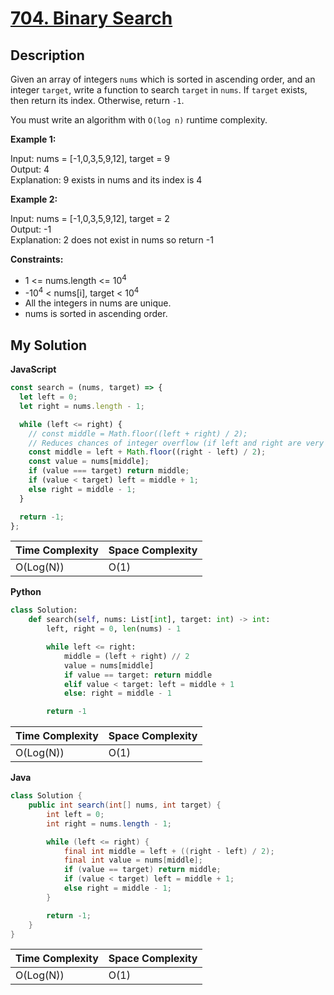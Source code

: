 # [704. Binary Search](https://leetcode.com/problems/binary-search)

## Description

Given an array of integers `nums` which is sorted in ascending order, and an integer `target`, write a function to search `target` in `nums`. If `target` exists, then return its index. Otherwise, return `-1`.

You must write an algorithm with `O(log n)` runtime complexity.

**Example 1:**

Input: nums = [-1,0,3,5,9,12], target = 9  
Output: 4  
Explanation: 9 exists in nums and its index is 4

**Example 2:**

Input: nums = [-1,0,3,5,9,12], target = 2  
Output: -1  
Explanation: 2 does not exist in nums so return -1

**Constraints:**

- 1 <= nums.length <= 10<sup>4</sup>
- -10<sup>4</sup> < nums[i], target < 10<sup>4</sup>
- All the integers in nums are unique.
- nums is sorted in ascending order.

## My Solution

**JavaScript**

```js
const search = (nums, target) => {
  let left = 0;
  let right = nums.length - 1;

  while (left <= right) {
    // const middle = Math.floor((left + right) / 2);
    // Reduces chances of integer overflow (if left and right are very large)
    const middle = left + Math.floor((right - left) / 2);
    const value = nums[middle];
    if (value === target) return middle;
    if (value < target) left = middle + 1;
    else right = middle - 1;
  }

  return -1;
};
```

| Time Complexity | Space Complexity |
| --------------- | ---------------- |
| O(Log(N))       | O(1)             |

**Python**

```python
class Solution:
    def search(self, nums: List[int], target: int) -> int:
        left, right = 0, len(nums) - 1

        while left <= right:
            middle = (left + right) // 2
            value = nums[middle]
            if value == target: return middle
            elif value < target: left = middle + 1
            else: right = middle - 1

        return -1
```

| Time Complexity | Space Complexity |
| --------------- | ---------------- |
| O(Log(N))       | O(1)             |

**Java**

```java
class Solution {
    public int search(int[] nums, int target) {
        int left = 0;
        int right = nums.length - 1;

        while (left <= right) {
            final int middle = left + ((right - left) / 2);
            final int value = nums[middle];
            if (value == target) return middle;
            if (value < target) left = middle + 1;
            else right = middle - 1;
        }

        return -1;
    }
}
```

| Time Complexity | Space Complexity |
| --------------- | ---------------- |
| O(Log(N))       | O(1)             |
